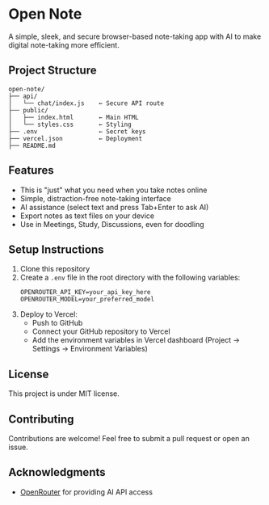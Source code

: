 # Open Note

A simple, sleek, and secure browser-based note-taking app with AI to make digital note-taking more efficient.

## Project Structure

```
open-note/
├── api/
│   └── chat/index.js    ← Secure API route
├── public/
│   ├── index.html       ← Main HTML
│   └── styles.css       ← Styling
├── .env                 ← Secret keys
├── vercel.json          ← Deployment
├── README.md
```

## Features

- This is "just" what you need when you take notes online
- Simple, distraction-free note-taking interface
- AI assistance (select text and press Tab+Enter to ask AI)
- Export notes as text files on your device
- Use in Meetings, Study, Discussions, even for doodling

## Setup Instructions

1. Clone this repository
2. Create a `.env` file in the root directory with the following variables:
   ```
   OPENROUTER_API_KEY=your_api_key_here
   OPENROUTER_MODEL=your_preferred_model
   ```
3. Deploy to Vercel:
   - Push to GitHub
   - Connect your GitHub repository to Vercel
   - Add the environment variables in Vercel dashboard (Project → Settings → Environment Variables)

## License

This project is under MIT license. 

## Contributing

Contributions are welcome! Feel free to submit a pull request or open an issue.

## Acknowledgments

- [OpenRouter](https://openrouter.ai/) for providing AI API access
